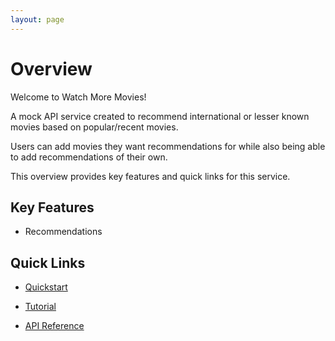 ```yaml
---
layout: page
---
```


# Overview

Welcome to Watch More Movies!

A mock API service created to recommend international or lesser known movies based on popular/recent movies.

Users can add movies they want recommendations for while also being able to add recommendations of their own.

This overview provides key features and quick links for this service.

## Key Features

* Recommendations

## Quick Links

* [Quickstart](index.md#quickstart)

* [Tutorial](index.md#tutorial)

* [API Reference](index.md#api-reference)
